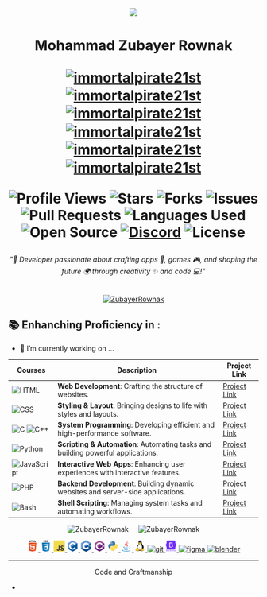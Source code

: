 <div align="center">
  <img height="150" src="https://github.com/ZubayerRownak/portfolio/blob/main/assets%2Fgit_avatar.png"  />
</div>
<h1 align="center"><p>Mohammad Zubayer Rownak</p>
<div align="center">
<p>
<a href="https://linkedin.com/in/immortalpirate21st" target="blank"><img align="center" src="https://raw.githubusercontent.com/rahuldkjain/github-profile-readme-generator/master/src/images/icons/Social/linked-in-alt.svg" alt="immortalpirate21st" height="30" width="40" /></a>
<a href="https://www.youtube.com/c/immortalpirate21st" target="blank"><img align="center" src="https://raw.githubusercontent.com/rahuldkjain/github-profile-readme-generator/master/src/images/icons/Social/youtube.svg" alt="immortalpirate21st" height="30" width="40" /></a>
<a href="https://fb.com/immortalpirate21st" target="blank"><img align="center" src="https://raw.githubusercontent.com/rahuldkjain/github-profile-readme-generator/master/src/images/icons/Social/facebook.svg" alt="immortalpirate21st" height="30" width="40" /></a>
<a href="https://instagram.com/immortalpirate21st" target="blank"><img align="center" src="https://raw.githubusercontent.com/rahuldkjain/github-profile-readme-generator/master/src/images/icons/Social/instagram.svg" alt="immortalpirate21st" height="30" width="40" /></a>
<a href="https://discord.gg/immortalpirate21st" target="blank"><img align="center" src="https://raw.githubusercontent.com/rahuldkjain/github-profile-readme-generator/master/src/images/icons/Social/discord.svg" alt="immortalpirate21st" height="30" width="40" /></a>
<a href="https://x.com/immortalpirate21st" target="blank"><img align="center" src="https://cdn.jsdelivr.net/npm/simple-icons@v9/icons/x.svg" alt="immortalpirate21st" height="30" width="40" /></a>

![Profile Views](https://komarev.com/ghpvc/?username=ZubayerRownak&color=blue&style=flat-square)
![Stars](https://badgen.net/github/stars/ZubayerRownak/Craftfolio?icon=github&label=Stars)
![Forks](https://badgen.net/github/forks/ZubayerRownak/Craftfolio?icon=github&label=Forks)
![Issues](https://img.shields.io/github/issues/ZubayerRownak/Craftfolio)
![Pull Requests](https://img.shields.io/github/issues-pr/ZubayerRownak/Craftfolio)
![Languages Used](https://img.shields.io/github/languages/count/ZubayerRownak/Craftfolio)
![Open Source](https://badgen.net/badge/Open%20Source/Yes/blue?icon=github)
[![Discord](https://img.shields.io/discord/ID?color=7289da&label=Join%20Community&logo=discord&logoColor=white)](https://discord.gg/Y6P5QDSh)
![License](https://img.shields.io/github/license/ZubayerRownak/Craftfolio)






<!-- 
<a href="https://codepen.io/immortalpirate21st" target="blank"><img align="center" src="https://raw.githubusercontent.com/rahuldkjain/github-profile-readme-generator/master/src/images/icons/Social/codepen.svg" alt="immortalpirate21st" height="30" width="40" /></a>
<a href="https://dev.to/immortalpirate21st" target="blank"><img align="center" src="https://raw.githubusercontent.com/rahuldkjain/github-profile-readme-generator/master/src/images/icons/Social/devto.svg" alt="immortalpirate21st" height="30" width="40" /></a>
<a href="https://stackoverflow.com/users/immortalpirate21st" target="blank"><img align="center" src="https://raw.githubusercontent.com/rahuldkjain/github-profile-readme-generator/master/src/images/icons/Social/stack-overflow.svg" alt="immortalpirate21st" height="30" width="40" /></a>
<a href="https://codesandbox.com/immortalpirate21st" target="blank"><img align="center" src="https://raw.githubusercontent.com/rahuldkjain/github-profile-readme-generator/master/src/images/icons/Social/codesandbox.svg" alt="immortalpirate21st" height="30" width="40" /></a>
<a href="https://medium.com/immortalpirate21st" target="blank"><img align="center" src="https://raw.githubusercontent.com/rahuldkjain/github-profile-readme-generator/master/src/images/icons/Social/medium.svg" alt="immortalpirate21st" height="30" width="40" /></a>
<a href="https://www.codechef.com/users/immortalpirate21st" target="blank"><img align="center" src="https://cdn.jsdelivr.net/npm/simple-icons@3.1.0/icons/codechef.svg" alt="immortalpirate21st" height="30" width="40" /></a>
-->

</div>
<h6 align="center">"🚀 Developer passionate about crafting apps 📱, games 🎮,
and shaping the future 🌍 through creativity ✨ and code 💻!"</h6>
<div align="center">


<!--
<h3 align="left">Connect with me:</h3>
<p align="left">
<a href="https://linkedin.com/in/immortalpirate21st" target="blank"><img align="center" src="https://raw.githubusercontent.com/rahuldkjain/github-profile-readme-generator/master/src/images/icons/Social/linked-in-alt.svg" alt="immortalpirate21st" height="30" width="40" /></a>
<a href="https://www.youtube.com/c/immortalpirate21st" target="blank"><img align="center" src="https://raw.githubusercontent.com/rahuldkjain/github-profile-readme-generator/master/src/images/icons/Social/youtube.svg" alt="immortalpirate21st" height="30" width="40" /></a>
<a href="https://fb.com/immortalpirate21st" target="blank"><img align="center" src="https://raw.githubusercontent.com/rahuldkjain/github-profile-readme-generator/master/src/images/icons/Social/facebook.svg" alt="immortalpirate21st" height="30" width="40" /></a>
<a href="https://instagram.com/immortalpirate21st" target="blank"><img align="center" src="https://raw.githubusercontent.com/rahuldkjain/github-profile-readme-generator/master/src/images/icons/Social/instagram.svg" alt="immortalpirate21st" height="30" width="40" /></a>
<a href="https://discord.gg/immortalpirate21st" target="blank"><img align="center" src="https://raw.githubusercontent.com/rahuldkjain/github-profile-readme-generator/master/src/images/icons/Social/discord.svg" alt="immortalpirate21st" height="30" width="40" /></a>
<a href="https://twitter.com/immortalpirate21st" target="blank"><img align="center" src="https://raw.githubusercontent.com/rahuldkjain/github-profile-readme-generator/master/src/images/icons/Social/twitter.svg" alt="immortalpirate21st" height="30" width="40" /></a>
<a href="https://codepen.io/immortalpirate21st" target="blank"><img align="center" src="https://raw.githubusercontent.com/rahuldkjain/github-profile-readme-generator/master/src/images/icons/Social/codepen.svg" alt="immortalpirate21st" height="30" width="40" /></a>
<a href="https://dev.to/immortalpirate21st" target="blank"><img align="center" src="https://raw.githubusercontent.com/rahuldkjain/github-profile-readme-generator/master/src/images/icons/Social/devto.svg" alt="immortalpirate21st" height="30" width="40" /></a>
<a href="https://stackoverflow.com/users/immortalpirate21st" target="blank"><img align="center" src="https://raw.githubusercontent.com/rahuldkjain/github-profile-readme-generator/master/src/images/icons/Social/stack-overflow.svg" alt="immortalpirate21st" height="30" width="40" /></a>
<a href="https://codesandbox.com/immortalpirate21st" target="blank"><img align="center" src="https://raw.githubusercontent.com/rahuldkjain/github-profile-readme-generator/master/src/images/icons/Social/codesandbox.svg" alt="immortalpirate21st" height="30" width="40" /></a>
<a href="https://medium.com/immortalpirate21st" target="blank"><img align="center" src="https://raw.githubusercontent.com/rahuldkjain/github-profile-readme-generator/master/src/images/icons/Social/medium.svg" alt="immortalpirate21st" height="30" width="40" /></a>
<a href="https://www.codechef.com/users/immortalpirate21st" target="blank"><img align="center" src="https://cdn.jsdelivr.net/npm/simple-icons@3.1.0/icons/codechef.svg" alt="immortalpirate21st" height="30" width="40" /></a>
<a href="https://www.hackerrank.com/immortalpirate21st" target="blank"><img align="center" src="https://raw.githubusercontent.com/rahuldkjain/github-profile-readme-generator/master/src/images/icons/Social/hackerrank.svg" alt="immortalpirate21st" height="30" width="40" /></a>
<a href="https://codeforces.com/profile/immortalpirate21st" target="blank"><img align="center" src="https://raw.githubusercontent.com/rahuldkjain/github-profile-readme-generator/master/src/images/icons/Social/codeforces.svg" alt="immortalpirate21st" height="30" width="40" /></a>
<a href="https://www.leetcode.com/immortalpirate21st" target="blank"><img align="center" src="https://raw.githubusercontent.com/rahuldkjain/github-profile-readme-generator/master/src/images/icons/Social/leet-code.svg" alt="immortalpirate21st" height="30" width="40" /></a>
<a href="https://www.hackerearth.com/immortalpirate21st" target="blank"><img align="center" src="https://raw.githubusercontent.com/rahuldkjain/github-profile-readme-generator/master/src/images/icons/Social/hackerearth.svg" alt="immortalpirate21st" height="30" width="40" /></a>
<a href="https://auth.geeksforgeeks.org/user/immortalpirate21st" target="blank"><img align="center" src="https://raw.githubusercontent.com/rahuldkjain/github-profile-readme-generator/master/src/images/icons/Social/geeks-for-geeks.svg" alt="immortalpirate21st" height="30" width="40" /></a>
<a href="https://www.topcoder.com/members/immortalpirate21st" target="blank"><img align="center" src="https://raw.githubusercontent.com/rahuldkjain/github-profile-readme-generator/master/src/images/icons/Social/topcoder.svg" alt="immortalpirate21st" height="30" width="40" /></a>
<a href="/immortalpirate21st" target="blank"><img align="center" src="https://raw.githubusercontent.com/rahuldkjain/github-profile-readme-generator/master/src/images/icons/Social/rss.svg" alt="immortalpirate21st" height="30" width="40" /></a>
</p>

[![LinkedIn](https://img.shields.io/badge/LinkedIn-0A66C2?style=for-the-badge&logo=linkedin&logoColor=white)](https://www.linkedin.com/in/your-linkedin-profile)
[![Reddit](https://img.shields.io/badge/Reddit-FF4500?style=for-the-badge&logo=reddit&logoColor=white)](https://www.reddit.com/user/your-reddit-profile)
[![Threads](https://img.shields.io/badge/Threads-000000?style=for-the-badge&logo=threads&logoColor=white)](https://www.threads.net/@your-threads-profile)
[![X](https://img.shields.io/badge/X-1DA1F2?style=for-the-badge&logo=x&logoColor=white)](https://www.twitter.com/your-twitter-profile)
[![Pinterest](https://img.shields.io/badge/Pinterest-E60023?style=for-the-badge&logo=pinterest&logoColor=white)](https://www.pinterest.com/your-pinterest-profile)
[![Facebook](https://img.shields.io/badge/Facebook-1877F2?style=for-the-badge&logo=facebook&logoColor=white)](https://www.facebook.com/your-facebook-profile)
[![Instagram](https://img.shields.io/badge/Instagram-E4235F?style=for-the-badge&logo=instagram&logoColor=white)](https://www.instagram.com/your-instagram-profile)
[![YouTube](https://img.shields.io/badge/YouTube-FF0000?style=for-the-badge&logo=youtube&logoColor=white)](https://www.youtube.com/channel/your-youtube-channel)
</div>

-->

<p align="center">
    <a href="https://github.com/ryo-ma/github-profile-trophy">
        <img src="https://github-profile-trophy.vercel.app/?username=ZubayerRownak" alt="ZubayerRownak" style="width: 50%; max-width: 300px;" />
    </a>
</p>

<div align="left">

<h2>📚 Enhanching Proficiency in : </h2>

<!--
- 🌱 I’m currently learning ...
- 👯 I’m looking to collaborate on ...
- 🤔 I’m looking for help with ...
- 💬 Ask me about ...
- 📫 How to reach me: ...
- 😄 Pronouns: ...
- ⚡ Fun fact: ...
-->

- 🔭 I’m currently working on ...

| Courses | Description | Project Link |
|---------|-------------|--------------|
|![HTML](https://img.shields.io/badge/HTML5-FF5733?style=flat-square&logo=html5&logoColor=white) |**Web Development**: Crafting the structure of websites. | [Project Link](https://github.com/ZubayerRownak/Craftfolio) |
|![CSS](https://img.shields.io/badge/CSS3-2965F1?style=flat-square&logo=css3&logoColor=white) |**Styling & Layout**: Bringing designs to life with styles and layouts. | [Project Link](https://github.com/ZubayerRownak/Craftfolio) |
|![C](https://img.shields.io/badge/C-00599C?style=flat-square&logo=c&logoColor=white) ![C++](https://img.shields.io/badge/C++-00599C?style=flat-square&logo=c%2B%2B&logoColor=white) |**System Programming**: Developing efficient and high-performance software. | [Project Link](https://github.com/ZubayerRownak/Craftfolio) |
|![Python](https://img.shields.io/badge/Python-4B8BBE?style=flat-square&logo=python&logoColor=white) |**Scripting & Automation**: Automating tasks and building powerful applications. | [Project Link](https://github.com/ZubayerRownak/Craftfolio) |
|![JavaScript](https://img.shields.io/badge/JavaScript-FFDD00?style=flat-square&logo=javascript&logoColor=black) |**Interactive Web Apps**: Enhancing user experiences with interactive features. | [Project Link](https://github.com/ZubayerRownak/Craftfolio) |
|![PHP](https://img.shields.io/badge/PHP-787CB5?style=flat-square&logo=php&logoColor=white) |**Backend Development**: Building dynamic websites and server-side applications. | [Project Link](https://github.com/ZubayerRownak/Craftfolio) |
|![Bash](https://img.shields.io/badge/Bash-4EAA25?style=flat-square&logo=gnubash&logoColor=white) |**Shell Scripting**: Managing system tasks and automating workflows. | [Project Link](https://github.com/ZubayerRownak/Craftfolio) |



<div style="display: flex; justify-content: center; gap: 20px;">
    <img src="https://github-readme-stats.vercel.app/api?username=ZubayerRownak&show_icons=true&locale=en" alt="ZubayerRownak" />
    <img src="https://github-readme-streak-stats.herokuapp.com/?user=ZubayerRownak&" alt="ZubayerRownak" />
</div>

<p align="center">
<a href="https://www.w3.org/html/" target="_blank" rel="noreferrer"> <img src="https://raw.githubusercontent.com/devicons/devicon/master/icons/html5/html5-original-wordmark.svg" alt="html5" width="23" height="23"/> </a> 
<a href="https://www.w3schools.com/css/" target="_blank" rel="noreferrer"> <img src="https://raw.githubusercontent.com/devicons/devicon/master/icons/css3/css3-original-wordmark.svg" alt="css3" width="23" height="23"/> </a> 
<a href="https://developer.mozilla.org/en-US/docs/Web/JavaScript" target="_blank" rel="noreferrer"> <img src="https://raw.githubusercontent.com/devicons/devicon/master/icons/javascript/javascript-original.svg" alt="javascript" width="23" height="23"/> </a> 
<a href="https://www.cprogramming.com/" target="_blank" rel="noreferrer"> <img src="https://raw.githubusercontent.com/devicons/devicon/master/icons/c/c-original.svg" alt="c" width="23" height="23"/> </a> 
<a href="https://www.w3schools.com/cpp/" target="_blank" rel="noreferrer"> <img src="https://raw.githubusercontent.com/devicons/devicon/master/icons/cplusplus/cplusplus-original.svg" alt="cplusplus" width="23" height="23"/> </a> 
<a href="https://www.w3schools.com/cs/" target="_blank" rel="noreferrer"> <img src="https://raw.githubusercontent.com/devicons/devicon/master/icons/csharp/csharp-original.svg" alt="csharp" width="23" height="23"/> </a> 
<a href="https://www.python.org" target="_blank" rel="noreferrer"> <img src="https://raw.githubusercontent.com/devicons/devicon/master/icons/python/python-original.svg" alt="python" width="23" height="23"/> </a> 
<a href="https://www.java.com" target="_blank" rel="noreferrer"> <img src="https://raw.githubusercontent.com/devicons/devicon/master/icons/java/java-original.svg" alt="java" width="23" height="23"/> </a> 
<a href="https://www.linux.org/" target="_blank" rel="noreferrer"> <img src="https://raw.githubusercontent.com/devicons/devicon/master/icons/linux/linux-original.svg" alt="linux" width="23" height="23"/> </a> 
<a href="https://git-scm.com/" target="_blank" rel="noreferrer"> <img src="https://www.vectorlogo.zone/logos/git-scm/git-scm-icon.svg" alt="git" width="23" height="23"/> </a> 
<a href="https://getbootstrap.com" target="_blank" rel="noreferrer"> <img src="https://raw.githubusercontent.com/devicons/devicon/master/icons/bootstrap/bootstrap-plain-wordmark.svg" alt="bootstrap" width="23" height="23"/> </a>
<a href="https://www.figma.com/" target="_blank" rel="noreferrer"> <img src="https://www.vectorlogo.zone/logos/figma/figma-icon.svg" alt="figma" width="23" height="23"/> </a> 
<a href="https://www.blender.org/" target="_blank" rel="noreferrer"> <img src="https://download.blender.org/branding/community/blender_community_badge_white.svg" alt="blender" width="23" height="23"/> </a> 
  
----
<div align="center"><a>Code and Craftmanship</a></div>

- 
